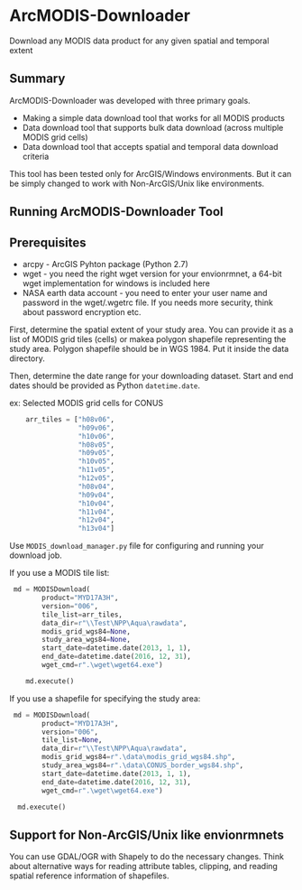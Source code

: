 # ArcMODIS-Downloader
Download any MODIS data product for any given spatial and temporal extent

## Summary
ArcMODIS-Downloader was developed with three primary goals.

* Making a simple data download tool that works for all MODIS products
* Data download tool that supports bulk data download (across multiple MODIS grid cells)
* Data download tool that accepts spatial and temporal data download criteria

This tool has been tested only for ArcGIS/Windows environments. But it can be simply changed to work with Non-ArcGIS/Unix like environments.

## Running ArcMODIS-Downloader Tool

## Prerequisites
* arcpy - ArcGIS Pyhton package (Python 2.7)
* wget - you need the right wget version for your envionrmnet, a 64-bit wget implementation for windows is included here
* NASA earth data account - you need to enter your user name and password in the wget/.wgetrc file. If you needs more security, think about password encryption etc.

First, determine the spatial extent of your study area. You can provide it as a list of MODIS grid tiles (cells) or makea polygon shapefile representing the study area. Polygon shapefile should be in WGS 1984. Put it inside the data directory.

Then, determine the date range for your downloading dataset. Start and end dates should be provided as Python `datetime.date`.

ex: Selected MODIS grid cells for CONUS

```Python
    arr_tiles = ["h08v06",
                 "h09v06",
                 "h10v06",
                 "h08v05",
                 "h09v05",
                 "h10v05",
                 "h11v05",
                 "h12v05",
                 "h08v04",
                 "h09v04",
                 "h10v04",
                 "h11v04",
                 "h12v04",
                 "h13v04"]
```

Use `MODIS_download_manager.py` file for configuring and running your download job. 

If you use a MODIS tile list:

```Python
 md = MODISDownload(
        product="MYD17A3H",
        version="006",
        tile_list=arr_tiles,
        data_dir=r"\\Test\NPP\Aqua\rawdata",
        modis_grid_wgs84=None,
        study_area_wgs84=None,
        start_date=datetime.date(2013, 1, 1),
        end_date=datetime.date(2016, 12, 31),
        wget_cmd=r".\wget\wget64.exe")

    md.execute()
```

If you use a shapefile for specifying the study area:

```Python
 md = MODISDownload(
        product="MYD17A3H",
        version="006",
        tile_list=None,
        data_dir=r"\\Test\NPP\Aqua\rawdata",
        modis_grid_wgs84=r".\data\modis_grid_wgs84.shp",
        study_area_wgs84=r".\data\CONUS_border_wgs84.shp",
        start_date=datetime.date(2013, 1, 1),
        end_date=datetime.date(2016, 12, 31),
        wget_cmd=r".\wget\wget64.exe")

  md.execute()
```

## Support for Non-ArcGIS/Unix like envionrmnets

You can use GDAL/OGR with Shapely to do the necessary changes. Think about alternative ways for reading attribute tables, clipping, and reading spatial reference information of shapefiles.
